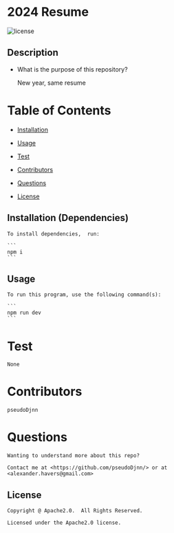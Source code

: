 # 2024 Resume

  ![license](https://img.shields.io/badge/license-Apache2.0-yellowgreen.svg)

## Description

* What is the purpose of this repository?<br/>

  New year, same resume

# Table of Contents

* [Installation](#installation)

* [Usage](#usage)

* [Test](#test)

* [Contributors](#contributors)

* [Questions](#questions)

* [License](#license)

## Installation (Dependencies)

    To install dependencies,  run:

    ```
    npm i
    ```

## Usage

    To run this program, use the following command(s):

    ```
    npm run dev
    ```

# Test

    None

# Contributors

    pseudoDjnn

# Questions

    Wanting to understand more about this repo?

    Contact me at <https://github.com/pseudoDjnn/> or at <alexander.havers@gmail.com>

## License

    Copyright @ Apache2.0.  All Rights Reserved.

    Licensed under the Apache2.0 license.
